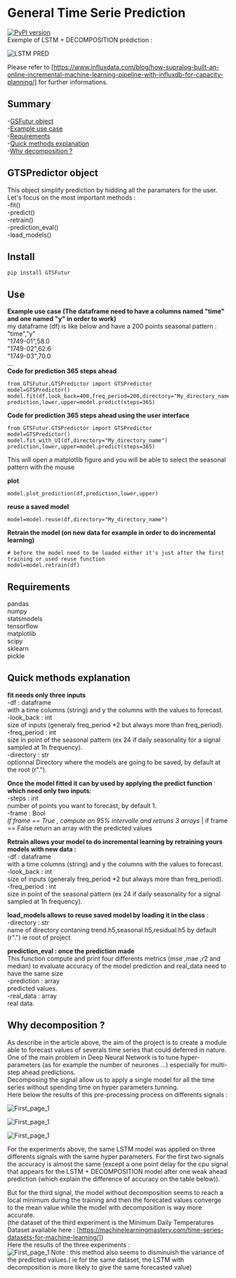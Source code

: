 # General Time Serie Prediction
[![PyPI version](https://badge.fury.io/py/GTSFutur.svg)](https://badge.fury.io/py/GTSFutur) </br>
Exemple of LSTM + DECOMPOSITION prédiction :

![LSTM PRED](/Images/gif_lstm.gif)

Please refer to [https://www.influxdata.com/blog/how-supralog-built-an-online-incremental-machine-learning-pipeline-with-influxdb-for-capacity-planning/] for further informations.</br>

Summary
-------

-[GSFutur object](#gsfutur-object) </br>
-[Example use case ](#example-use-case ) </br>
-[Requirements](#quick-methods-explanation ) </br>
-[Quick methods explanation ](#requirements) </br>
-[Why decomposition ?](#why-decomposition-?)</br>

GTSPredictor object
--------------

This object simplify prediction by hidding all the paramaters for the user.
Let's focus on the most important methods : </br>
-fit()  </br>
-predict() </br>
-retrain() </br>
-prediction_eval() </br>
-load_models() </br>

Install
-------
```
pip install GTSFutur
```


Use
---

**Example use case (The dataframe need to have a columns named "time" and one named "y" in order to work)** </br>
my dataframe (df) is like below and have a 200 points seasonal pattern :</br>
"time","y"</br>
"1749-01",58.0</br>
"1749-02",62.6</br>
"1749-03",70.0</br>
...</br>
**Code for prediction 365 steps ahead**
```
from GTSFutur.GTSPredictor import GTSPredictor
model=GTSPredictor()
model.fit(df,look_back=400,freq_period=200,directory="My_directory_name")
prediction,lower,upper=model.predict(steps=365)
```

**Code for prediction 365 steps ahead using the user interface**
```
from GTSFutur.GTSPredictor import GTSPredictor
model=GTSPredictor()
model.fit_with_UI(df,directory="My_directory_name")
prediction,lower,upper=model.predict(steps=365)
```
This will open a matplotlib figure and you will be able to select the seasonal pattern with the mouse


**plot**
```
model.plot_prediction(df,prediction,lower,upper)
```
**reuse a saved model**
```
model=model.reuse(df,directory="My_directory_name")
```
**Retrain the model (on new data for example in order to do incremental learning)**
```
# before the model need to be loaded either it's just after the first training or used reuse function
model=model.retrain(df)
```


 Requirements 
------------
pandas </br>
numpy </br>
statsmodels</br>
tensorflow</br>
matplotlib</br>
scipy</br>
sklearn</br>
pickle</br>


Quick methods explanation 
----------------------
**fit needs only three inputs** </br>
  -df : dataframe </br>
     with a time columns (string) and y the columns with the values to forecast. </br>
  -look_back : int </br>
     size of inputs (generaly freq_period *2 but always more than freq_period). </br>
  -freq_period : int </br>
     size in point of the seasonal pattern (ex 24 if daily seasonality for a signal sampled at 1h frequency). </br>
  -directory : str </br> optionnal
     Directory where the models are going to be saved, by default at the root (r".").</br>
     
**Once the model fitted it can by used by applying the predict function which need only two inputs**: </br>
  -steps : int</br>
    number of points you want to forecast, by default 1.</br>
  -frame : Bool</br>
    *If frame == True , compute an 95% intervalle and retruns 3 arrays* | if frame == False return an array with the predicted values </br>
    
**Retrain allows your model to do incremental learning by retraining yours models with new data :**</br>
  -df : dataframe </br>
     with a time columns (string) and y the columns with the values to forecast. </br>
  -look_back : int </br>
     size of inputs (generaly freq_period *2 but always more than freq_period). </br>
  -freq_period : int </br>
     size in point of the seasonal pattern (ex 24 if daily seasonality for a signal sampled at 1h frequency). </br>
  
 **load_models allows to reuse saved model by loading it in the class** : </br>
   -directory : str </br>
     name of directory contaning trend.h5,seasonal.h5,residual.h5 by default (r".") ie root of project</br>
      
**prediction_eval : once the prediction made**</br>
This function compute and print four differents metrics (mse ,mae ,r2 and median) to evaluate accuracy of the model prediction and real_data need to have the same size</br>
   -prediction : array</br>
        predicted values.</br>
   -real_data : array</br>
        real data.</br>
      
Why decomposition ?
-----------------
As describe in the article above, the aim of the project is to create a module able to forecast values of severals time series that could 
deferred in nature.</br>
One of the main problem in Deep Neural Network is to tune hyper-parameters (as for example the number of neurones ...) especially for multi-step ahead predictions. </br>
Decomposing the signal allow us to apply a single model for all the time series without spending time on hyper parameters tunning. </br>
Here below the results of this pre-processing process on differents signals : </br>

![First_page_1](/Images/res_1.PNG)

![First_page_1](/Images/res_2.PNG)

![First_page_1](/Images/res_3.PNG)

For the experiments above, the same LSTM model was applied on three differents signals with the same hyper parameters. For the first two signals the accuracy is almost the same (except a one point delay for the cpu signal that appears for the LSTM + DECOMPOSITION model after one weak ahead prediction (which explain the difference of accuracy on the table below)).</br>

But for the third signal, the model without decomposition seems to reach a local minimum during the training and then the forecated values converge to the mean value while the model with decomposition is way more accurate. </br>
(the dataset of the third experiment is the Minimum Daily Temperatures Dataset available here : [https://machinelearningmastery.com/time-series-datasets-for-machine-learning/])
</br>
Here the results of the three experiments :</br>
![First_page_1](/Images/table_res.PNG)
Note :  this method also seems to disminuish the variance of the predicted values.( ie for the same dataset, the LSTM with decomposition is more likely to give the same forecasted value)

